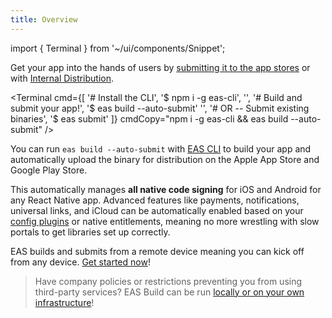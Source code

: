 ```yaml
---
title: Overview
---
```


import { Terminal } from '~/ui/components/Snippet';

Get your app into the hands of users by [submitting it to the app stores](/distribution/uploading-apps) or with [Internal Distribution](/build/internal-distribution).

<Terminal cmd={[
'# Install the CLI',
'$ npm i -g eas-cli',
'',
'# Build and submit your app!',
'$ eas build --auto-submit'
'',
'# OR -- Submit existing binaries',
'$ eas submit'
]} cmdCopy="npm i -g eas-cli && eas build --auto-submit" />

You can run `eas build --auto-submit` with [EAS CLI](/eas/index) to build your app and automatically upload the binary for distribution on the Apple App Store and Google Play Store.

This automatically manages **all native code signing** for iOS and Android for any React Native app. Advanced features like payments, notifications, universal links, and iCloud can be automatically enabled based on your [config plugins](/guides/config-plugins.md) or native entitlements, meaning no more wrestling with slow portals to get libraries set up correctly.

EAS builds and submits from a remote device meaning you can kick off from any device. [Get started now](/distribution/uploading-apps)!

> Have company policies or restrictions preventing you from using third-party services? EAS Build can be run [locally or on your own infrastructure](/build-reference/local-builds/)!

